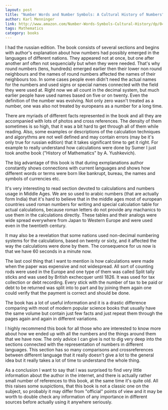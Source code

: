```yaml
---
layout: post
title: "Number Words and Number Symbols: A Cultural History of Numbers"
author: Karl Menninger
link: http://www.amazon.com/Number-Words-Symbols-Cultural-History/dp/0486270963
tags: Mathematics
category: books
---
```


I had the russian edition. The book consists of several sections and begins
with author's explanation about how numbers had possibly emerged in the
languages of different nations. They appeared not at once, but one after another
anf often not sequencially but when they were needed. That's why round numbers
(tens, hundreds) emerged earlier then their lower non round neighbours and the
names of round numbers affected the names of their neighbours too. In some
cases people even didn't need the actual names for the numbers and used signs
or special names connected with the field they were used at. Right now we all
count in the decimal system, but much earlier people have used names based on
five or on twenty. Even the definition of the number was evolving. Not only
zero wasn't treated as a number, one was also not treated by europeans as a
number for a long time.

There are myriads of different facts represented in the book and all they are
accompanied with lots of photos and cross references. The density of them sometimes
is so high, that it was a bit hard to get through all of them while reading.
Also, some examples or descriptions of the calculation techniques and algorythms
are not well defined and may contain errors (may be it's only true for russian
edition) that it takes significant time to get it right. For example to really
understand how calculations were done by Sumer I just took anothe book ("History
of Mathematics" by A. Yushkevich).

The big advantage of this book is that during exmplanations author constantly
shows connections with current languages and shows how different words or
terms were born like bankrupt, bureau, the names and symbols of currencies etc.

It's very interesting to read section devoted to calculations and numbers usage
in Middle Ages. We are so used to arabic numbers (that are actually form India)
that it's hard to believe that in the middle ages most of european countries
used roman numbers for writing and special calculation table for actual calculations,
because roman letters do not provide any machanics to use them in the calculations
directly. These tables and their analogs were wide spread everywhere from Japan
to Western Europe and were used even in the twentieth century.

It may also be a revelation that some nations used non-decimal numbering systems
for the calculations, based on twenty or sixty, and it affected the way
the calculations were done by them. The consequence for us now is that
we have 60 seconds in a minute now.

The last cool thing that I want to mention is how calculations were made when the
paper was expensive and not widespread. All sort of counting rods were used in
the Europe and one type of them was called Split tally sticks and was used by
British exchecquer until 1826. It was used for tax collection or debt recording.
Every stick with the number of tax to be paid or debt to be returned was split
into to part and by joining them again one could verify that the payment is
correct and should be done.

The book has a lot of useful information and it is a drastic difference comparing
with most of modern popular science books that usually have the same volume but
contain just few facts and just repeat them through the pages again and again
in different variations.

I highly recommend this book for all those who are interested to know more about
how we ended up with all the numbers and the things around them that we have now.
The only advice I can give is not to dig very deep into the sections connected
with the representation of numbers in different languages. This section has so many
comparisons and crossreferences between different language that it really doesn't
give a lot to the general idea but it really takes a lot of time to understand
the whole thing.

As a conclusion I want to say that I was surprised to find very little information
about the author in the internet, and there is actually rather small number of
references to this book, at the same time it's quite old. All this raises some
suspictions, that this book is not a classic one on the subject, so probably
it may differ from "official" points of view and it may be worth to double check
any information of any importance in different sources before actually using it
anywhere seriously.